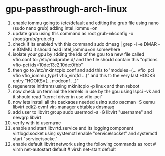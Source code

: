 # gpu-passthrough-arch-linux

1) enable iommu going to /etc/default and editing the grub file using nano (sudo nano grub) adding intel_iommu=on
2) update grub using this command as root grub-mkconfig -o /boot/grub/grub.cfg 
3) check if its enabled with this command sudo dmesg | grep -i -e DMAR -e IOMMU it should read intel_iommu=on somewhere
4) isolate your gpu by adding the ids of the gpu to a new file called vfio.conf to: /etc/modprobe.d/ and the file should contain this "options vfio-pci ids=10de:13c2,10de:0fbb"
5) then go to /etc/mkinitcpio.conf and add this to "modules=(... vfio_pci vfio vfio_iommu_type1 vfio_virqfd ...)" and this to the very last HOOKS entry "HOOKS=(... modconf ...)"
6) regenerate initframs using mkinitcpio -p linux and then reboot
7) now check on terminal the kernels in use by the gpu using lspci -vk and it should read "kernel driver in use vfio-pci"  
8) now lets install all the packages needed using sudo pacman -S qemu libvirt edk2-ovmf virt-manager ebtables dnsmasq 
9) add user to libvirt group sudo usermod -a -G libvirt "username" and newgrp libvirt 
10) verify with id username
11) enable and start libvirtd.service and its logging component virtlogd.socket using systemctl enable "service/socket" and systemctl start "service/socket"
12) enable default libvirt network using the following commands as root # virsh net-autostart default # virsh net-start default
